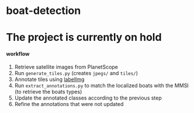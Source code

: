 # boat-detection

# The project is currently on hold

#### workflow
1. Retrieve satellite images from PlanetScope
2. Run `generate_tiles.py` (creates `jpegs/` and `tiles/`)
3. Annotate tiles using [labelImg](https://github.com/HumanSignal/labelImg)
4. Run `extract_annotations.py` to match the localized boats with the MMSI (to retrieve the boats types)
5. Update the annotated classes according to the previous step
6. Refine the annotations that were not updated 
